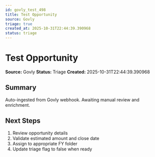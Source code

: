 ```yaml
---
id: govly_test_498
title: Test Opportunity
source: Govly
triage: true
created_at: 2025-10-31T22:44:39.390968
status: triage
---
```


# Test Opportunity

**Source:** Govly
**Status:** Triage
**Created:** 2025-10-31T22:44:39.390968

## Summary

Auto-ingested from Govly webhook. Awaiting manual review and enrichment.

## Next Steps

1. Review opportunity details
2. Validate estimated amount and close date
3. Assign to appropriate FY folder
4. Update triage flag to false when ready
